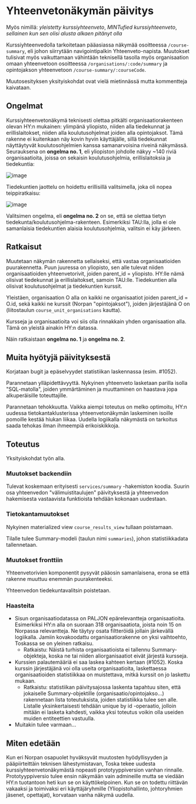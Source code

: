 # Yhteenvetonäkymän päivitys

Myös nimillä: _yleistetty kurssiyhteenveto_, _MINTufied kurssiyhteenveto_, _sellainen kun sen olisi alusta alkaen pitänyt olla_

Kurssiyhteenvedolla tarkoitetaan pääasiassa näkymää osoitteessa `/course-summary`, eli johon siirrytään navigointipalkin Yhteenveto-napista. Muutokset tulisivat myös vaikuttamaan vähintään teknisellä tasolla myös organisaation omaan yhteenvetoon osoitteessa `/organisations/:code/summary` ja opintojakson yhteenvetoon `/course-summary/:courseCode`.

Muutosesityksen yksityiskohdat ovat vielä mietinnässä mutta kommentteja kaivataan.

## Ongelmat

Kurssiyhteenvetonäkymä teknisesti olettaa pitkälti organisaatiorakenteen olevan HY:n mukainen: ylimpänä yliopisto, niiden alla tiedekunnat ja erillislaitokset, niiden alla koulutusohjelmat joiden alla opintojaksot. Tämä rakenne ei kuitenkaan näy kovin hyvin käyttäjälle, sillä tiedekunnat näyttäytyvät koulutosohjelmien kanssa samanarvoisina riveinä näkymässä. Seurauksena on **ongelma no. 1**, eli yliopiston johdolle näkyy ~140 riviä organisaatioita, joissa on sekaisin koulutusohjelmia, erillislaitoksia ja tiedekuntia:

![image](https://github.com/UniversityOfHelsinkiCS/palaute/assets/54055199/4e5d4cd9-1323-47a7-9e06-9015d202bc5e)

Tiedekuntien jaottelu on hoidettu erillisillä valitsimella, joka oli nopea teippiratkaisu:

![image](https://github.com/UniversityOfHelsinkiCS/palaute/assets/54055199/9378762d-b220-404b-bd18-fe82fd683680)

Valitsimen ongelma, eli **ongelma no. 2** on se, että se olettaa tietyn tiedekunta/koulutusohjelma-rakenteen. Esimerkiksi TAU:lla, jolla ei ole samanlaisia tiedekuntien alaisia koulutusohjelmia, valitsin ei käy järkeen.

## Ratkaisut

Muutetaan näkymän rakennetta sellaiseksi, että vastaa organisaatioiden puurakennetta. Puun juuressa on yliopisto, sen alle tulevat niiden organisaatioiden yhteenvetorivit, joiden parent_id = yliopisto. HY:lle nämä olisivat tiedekunnat ja erillislaitokset, samoin TAU:lle. Tiedekuntien alla olisivat koulutusohjelmat ja tiedekuntien kurssit.

Yleistäen, organisaation O alla on kaikki ne organisaatiot joiden parent_id = O.id, sekä kaikki ne kurssit (Norpan "opintojaksot"), joiden järjestäjänä O on (liitostaulun `course_unit_organisations` kautta).

Kursseja ja organisaatioita voi siis olla rinnakkain yhden organisaation alla. Tämä on yleistä ainakin HY:n datassa.

Näin ratkaistaan **ongelma no. 1** ja **ongelma no. 2**.

## Muita hyötyjä päivityksestä

Korjataan bugit ja epäselvyydet statistiikan laskennassa (esim. #1052).

Parannetaan ylläpidettävyyttä. Nykyinen yhteenveto lasketaan parilla isolla "SQL-matolla", joiden ymmärtäminen ja muuttaminen on haastava jopa alkuperäisille toteuttajille.

Parannetaan tehokkuutta. Vaikka aiempi toteutus on melko optimoitu, HY:n uudessa tietokantaklusterissa yhteenvetonäkymän laskeminen isoille pomoille kestää hiukan liikaa. 
Uudella logiikalla näkymästä on tarkoitus saada tehokas ilman ihmeempiä erikoiskikkoja.

## Toteutus

Yksityiskohdat työn alla.

### Muutokset backendiin

Tulevat koskemaan erityisesti `services/summary` -hakemiston koodia. Suurin osa yhteenvedon "välimuistitaulujen" päivityksestä ja yhteenvedon hakemisesta vastaavista funktioista tehdään kokonaan uudestaan.

### Tietokantamuutokset

Nykyinen materialized view `course_results_view` tullaan poistamaan.

Tilalle tulee Summary-modeli (taulun nimi `summaries`), johon statistiikkadata tallennetaan. 

### Muutokset fronttiin

Yhteenvetorivien komponentit pysyvät pääosin samanlaisena, erona se että rakenne muuttuu enemmän puurakenteeksi.

Yhteenvedon tiedekuntavalitsin poistetaan.

### Haasteita

- Sisun organisaatiodatassa on PALJON epärelevantteja organisaatioita. Esimerkiksi HY:n alla on suoraan 318 organisaatiota, joista noin 15 on Norpassa relevantteja. Ne täytyy osata filtteröidä jollain järkevällä logiikalla. Jamiin kovakoodattu organisaatiorakenne on yksi vaihtoehto, Toskassa se on yleinen ratkaisu.
  - Ratkaistu: Näistä turhista organisaatioista ei tallennu Summary-objekteja, koska ne tai niiden aliorganisaatiot eivät järjestä kursseja.
- Kurssien palautemääriä ei saa laskea kahteen kertaan (#1052). Koska kurssin järjestäjänä voi olla useita organisaatioita, laskettaessa organisaatioiden statistiikkaa on muistettava, mitkä kurssit on jo laskettu mukaan.
  - Ratkaistu: statistiikan päivitysajossa laskenta tapahtuu siten, että jokaiselle Summary-objektille (organisaatio/opintojakso...) rakennetaan lista toteutuksista, joiden statistiikka tulee sen alle. Listalle yksinkertaisesti tehdään unique by id -operaatio, jolloin mitään ei lasketa kahdesti, vaikka yksi toteutus voikin olla useiden muiden entiteettien vastuulla.
- Muitakin tulee varmaan...

## Miten edetään

Kun eri Norpan osapuolet hyväksyvät muutosten hyödyllisyyden ja pääpiirteittäin teknisen lähestymistavan, Toska tekee uudesta kurssiyhteenvetonäkymästä nopeasti prototyyppiversion vanhan rinnalle. Prototyyppiversio tulee ensin näkymään vain admineille mutta se viedään HY:n tuotantoon heti kun se on käyttökelpoinen. Kun se on todettu riittävän vakaaksi ja toimivaksi eri käyttäjäryhmille (Yliopistohallinto, johtoryhmien jäsenet, opettajat), korvataan vanha näkymä uudella.
